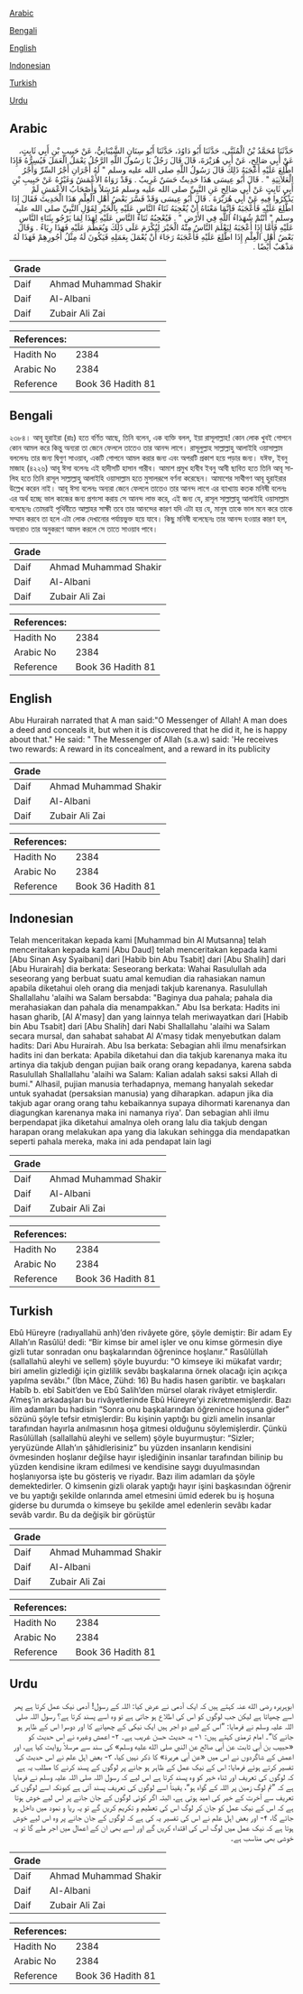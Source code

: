 [Arabic](#arabic)

[Bengali](#bengali)

[English](#english)

[Indonesian](#indonesian)

[Turkish](#turkish)

[Urdu](#urdu)

## Arabic


<div dir="rtl" lang="ar" style={{fontSize:'larger',backgroundColor:'#f8f9fa',padding:20}}>
حَدَّثَنَا مُحَمَّدُ بْنُ الْمُثَنَّى، حَدَّثَنَا أَبُو دَاوُدَ، حَدَّثَنَا أَبُو سِنَانٍ الشَّيْبَانِيُّ، عَنْ حَبِيبِ بْنِ أَبِي ثَابِتٍ، عَنْ أَبِي صَالِحٍ، عَنْ أَبِي هُرَيْرَةَ، قَالَ قَالَ رَجُلٌ يَا رَسُولَ اللَّهِ الرَّجُلُ يَعْمَلُ الْعَمَلَ فَيُسِرُّهُ فَإِذَا اطُّلِعَ عَلَيْهِ أَعْجَبَهُ ذَلِكَ قَالَ رَسُولُ اللَّهِ صلى الله عليه وسلم ‏"‏ لَهُ أَجْرَانِ أَجْرُ السِّرِّ وَأَجْرُ الْعَلاَنِيَةِ ‏"‏ ‏.‏ قَالَ أَبُو عِيسَى هَذَا حَدِيثٌ حَسَنٌ غَرِيبٌ ‏.‏ وَقَدْ رَوَاهُ الأَعْمَشُ وَغَيْرُهُ عَنْ حَبِيبِ بْنِ أَبِي ثَابِتٍ عَنْ أَبِي صَالِحٍ عَنِ النَّبِيِّ صلى الله عليه وسلم مُرْسَلاً وَأَصْحَابُ الأَعْمَشِ لَمْ يَذْكُرُوا فِيهِ عَنْ أَبِي هُرَيْرَةَ ‏.‏ قَالَ أَبُو عِيسَى وَقَدْ فَسَّرَ بَعْضُ أَهْلِ الْعِلْمِ هَذَا الْحَدِيثَ فَقَالَ إِذَا اطُّلِعَ عَلَيْهِ فَأَعْجَبَهُ فَإِنَّمَا مَعْنَاهُ أَنْ يُعْجِبَهُ ثَنَاءُ النَّاسِ عَلَيْهِ بِالْخَيْرِ لِقَوْلِ النَّبِيِّ صلى الله عليه وسلم ‏"‏ أَنْتُمْ شُهَدَاءُ اللَّهِ فِي الأَرْضِ ‏"‏ ‏.‏ فَيُعْجِبُهُ ثَنَاءُ النَّاسِ عَلَيْهِ لِهَذَا لِمَا يَرْجُو بِثَنَاءِ النَّاسِ عَلَيْهِ فَأَمَّا إِذَا أَعْجَبَهُ لِيَعْلَمَ النَّاسُ مِنْهُ الْخَيْرَ لِيُكْرَمَ عَلَى ذَلِكَ وَيُعَظَّمَ عَلَيْهِ فَهَذَا رِيَاءٌ ‏.‏ وَقَالَ بَعْضُ أَهْلِ الْعِلْمِ إِذَا اطُّلِعَ عَلَيْهِ فَأَعْجَبَهُ رَجَاءَ أَنْ يُعْمَلَ بِعَمَلِهِ فَيَكُونَ لَهُ مِثْلُ أُجُورِهِمْ فَهَذَا لَهُ مَذْهَبٌ أَيْضًا ‏.‏
</div>
<div style={{backgroundColor:'#f8f9fa',padding:20, marginBottom: 10}}><table> <thead> <tr> <th>Grade</th> <th></th> </tr> </thead> <tbody> <tr><td>Daif</td><td>Ahmad Muhammad Shakir</td></tr><tr><td>Daif</td><td>Al-Albani</td></tr><tr><td>Daif</td><td>Zubair Ali Zai</td></tr></tbody></table><table> <thead> <tr> <th>References:</th> <th></th> </tr> </thead> <tbody><tr><td>Hadith No</td><td>2384</td></tr><tr><td>Arabic No</td><td>2384</td></tr><tr><td>Reference</td><td>Book 36 Hadith 81</td></tr></tbody></table></div>

## Bengali


<div dir="ltr" lang="bn" style={{fontSize:'larger',backgroundColor:'#f8f9fa',padding:20}}>
২৩৮৪। আবূ হুরাইরা (রাঃ) হতে বর্ণিত আছে, তিনি বলেন, এক ব্যক্তি বলল, ইয়া রাসূলাল্লাহ! কোন লোক খুবই গোপনে কোন আমল করে কিন্তু অন্যরা তা জেনে ফেললে তাতেও তার আনন্দ লাগে। রাসূলুল্লাহ সাল্লাল্লাহু আলাইহি ওয়াসাল্লাম বললেনঃ তার জন্য দ্বিগুণ সাওয়াব, একটি গোপনে আমল করার জন্য এবং অপরটি প্রকাশ হয়ে পড়ার জন্য। যঈফ, ইবনু মাজাহ (৪২২৬) আবূ ঈসা বলেনঃ এই হাদীসটি হাসান গারীব। আমাশ প্রমুখ হাবীব ইবনু আবী ছাবিত হতে তিনি আবূ সালিহ হতে তিনি রাসূল সাল্লাল্লাহু আলাইহি ওয়াসাল্লাম হতে মুসালরূপে বর্ণনা করেছেন। আমাশের সাথীগণ আবূ হুরাইরার উল্লেখ করেন নাই। আবূ ঈসা বলেনঃ অন্যরা জেনে ফেললে তাতেও তার আনন্দ লাগে এর ব্যাখ্যায় কতক মনিষী বলেনঃ এর অর্থ হচ্ছে ভাল কাজের জন্য প্রশংসা করায় সে আনন্দ লাভ করে, এই জন্য যে, রাসূল সাল্লাল্লাহু আলাইহি ওয়াসাল্লাম বলেছেনঃ তোমরাই পৃথিবীতে আল্লাহর সাক্ষী তবে তার আনন্দের কারণ যদি এটা হয় যে, মানুষ তাকে ভাল মনে করে তাকে সম্মান করবে তা হলে এটা লোক দেখানোর পর্যায়ভুক্ত হয়ে যাবে। কিছু মনিষী বলেছেনঃ তার আনন্দ হওয়ার কারণ হল, অন্যরাও তার অনুকরণে আমল করলে সে তাতে সাওয়াব পাবে।
</div>
<div style={{backgroundColor:'#f8f9fa',padding:20, marginBottom: 10}}><table> <thead> <tr> <th>Grade</th> <th></th> </tr> </thead> <tbody> <tr><td>Daif</td><td>Ahmad Muhammad Shakir</td></tr><tr><td>Daif</td><td>Al-Albani</td></tr><tr><td>Daif</td><td>Zubair Ali Zai</td></tr></tbody></table><table> <thead> <tr> <th>References:</th> <th></th> </tr> </thead> <tbody><tr><td>Hadith No</td><td>2384</td></tr><tr><td>Arabic No</td><td>2384</td></tr><tr><td>Reference</td><td>Book 36 Hadith 81</td></tr></tbody></table></div>

## English


<div dir="ltr" lang="en" style={{fontSize:'larger',backgroundColor:'#f8f9fa',padding:20}}>
Abu Hurairah narrated that A man said:"O Messenger of Allah! A man does a deed and conceals it, but when it is discovered that he did it, he is happy about that." He said: " The Messenger of Allah (s.a.w) said: 'He receives two rewards: A reward in its concealment, and a reward in its publicity
</div>
<div style={{backgroundColor:'#f8f9fa',padding:20, marginBottom: 10}}><table> <thead> <tr> <th>Grade</th> <th></th> </tr> </thead> <tbody> <tr><td>Daif</td><td>Ahmad Muhammad Shakir</td></tr><tr><td>Daif</td><td>Al-Albani</td></tr><tr><td>Daif</td><td>Zubair Ali Zai</td></tr></tbody></table><table> <thead> <tr> <th>References:</th> <th></th> </tr> </thead> <tbody><tr><td>Hadith No</td><td>2384</td></tr><tr><td>Arabic No</td><td>2384</td></tr><tr><td>Reference</td><td>Book 36 Hadith 81</td></tr></tbody></table></div>

## Indonesian


<div dir="ltr" lang="id" style={{fontSize:'larger',backgroundColor:'#f8f9fa',padding:20}}>
Telah menceritakan kepada kami [Muhammad bin Al Mutsanna] telah menceritakan kepada kami [Abu Daud] telah menceritakan kepada kami [Abu Sinan Asy Syaibani] dari [Habib bin Abu Tsabit] dari [Abu Shalih] dari [Abu Hurairah] dia berkata: Seseorang berkata: Wahai Rasulullah ada seseorang yang berbuat suatu amal kemudian dia rahasiakan namun apabila diketahui oleh orang dia menjadi takjub karenanya. Rasulullah Shallallahu 'alaihi wa Salam bersabda: "Baginya dua pahala; pahala dia merahasiakan dan pahala dia menampakkan." Abu Isa berkata: Hadits ini hasan gharib, [Al A'masy] dan yang lainnya telah meriwayatkan dari [Habib bin Abu Tsabit] dari [Abu Shalih] dari Nabi Shallallahu 'alaihi wa Salam secara mursal, dan sahabat sahabat Al A'masy tidak menyebutkan dalam hadits: Dari Abu Hurairah. Abu Isa berkata: Sebagian ahli ilmu menafsirkan hadits ini dan berkata: Apabila diketahui dan dia takjub karenanya maka itu artinya dia takjub dengan pujian baik orang orang kepadanya, karena sabda Rasulullah Shallallahu 'alaihi wa Salam: Kalian adalah saksi saksi Allah di bumi." Alhasil, pujian manusia terhadapnya, memang hanyalah sekedar untuk syahadat (persaksian manusia) yang diharapkan. adapun jika dia takjub agar orang orang tahu kebaikannya supaya dihormati karenanya dan diagungkan karenanya maka ini namanya riya'. Dan sebagian ahli ilmu berpendapat jika diketahui amalnya oleh orang lalu dia takjub dengan harapan orang melakukan apa yang dia lakukan sehingga dia mendapatkan seperti pahala mereka, maka ini ada pendapat lain lagi
</div>
<div style={{backgroundColor:'#f8f9fa',padding:20, marginBottom: 10}}><table> <thead> <tr> <th>Grade</th> <th></th> </tr> </thead> <tbody> <tr><td>Daif</td><td>Ahmad Muhammad Shakir</td></tr><tr><td>Daif</td><td>Al-Albani</td></tr><tr><td>Daif</td><td>Zubair Ali Zai</td></tr></tbody></table><table> <thead> <tr> <th>References:</th> <th></th> </tr> </thead> <tbody><tr><td>Hadith No</td><td>2384</td></tr><tr><td>Arabic No</td><td>2384</td></tr><tr><td>Reference</td><td>Book 36 Hadith 81</td></tr></tbody></table></div>

## Turkish


<div dir="ltr" lang="tr" style={{fontSize:'larger',backgroundColor:'#f8f9fa',padding:20}}>
Ebû Hüreyre (radıyallahü anh)’den rivâyete göre, şöyle demiştir: Bir adam Ey Allah’ın Rasûlü! dedi: “Bir kimse bir amel işler ve onu kimse görmesin diye gizli tutar sonradan onu başkalarından öğrenince hoşlanır.” Rasûlüllah (sallallahü aleyhi ve sellem) şöyle buyurdu: “O kimseye iki mükafat vardır; biri amelin gizlediği için gizlilik sevâbı başkalarına örnek olacağı için açıkça yapılma sevâbı.” (İbn Mâce, Zühd: 16) Bu hadis hasen garibtir. ve başkaları Habîb b. ebî Sabit’den ve Ebû Salih’den mürsel olarak rivâyet etmişlerdir. A’meş’in arkadaşları bu rivâyetlerinde Ebû Hüreyre’yi zikretmemişlerdir. Bazı ilim adamları bu hadisin “Sonra onu başkalarından öğrenince hoşuna gider” sözünü şöyle tefsir etmişlerdir: Bu kişinin yaptığı bu gizli amelin insanlar tarafından hayırla anılmasının hoşa gitmesi olduğunu söylemişlerdir. Çünkü Rasûlüllah (sallallahü aleyhi ve sellem) şöyle buyurmuştur: “Sizler; yeryüzünde Allah’ın şâhidlerisiniz” bu yüzden insanların kendisini övmesinden hoşlanır değilse hayır işlediğinin insanlar tarafından bilinip bu yüzden kendisine ikram edilmesi ve kendisine saygı duyulmasından hoşlanıyorsa işte bu gösteriş ve riyadır. Bazı ilim adamları da şöyle demektedirler. O kimsenin gizli olarak yaptığı hayır işini başkasından öğrenir ve bu yaptığı şekilde onlarında amel etmesini ümid ederek bu iş hoşuna giderse bu durumda o kimseye bu şekilde amel edenlerin sevâbı kadar sevâb vardır. Bu da değişik bir görüştür
</div>
<div style={{backgroundColor:'#f8f9fa',padding:20, marginBottom: 10}}><table> <thead> <tr> <th>Grade</th> <th></th> </tr> </thead> <tbody> <tr><td>Daif</td><td>Ahmad Muhammad Shakir</td></tr><tr><td>Daif</td><td>Al-Albani</td></tr><tr><td>Daif</td><td>Zubair Ali Zai</td></tr></tbody></table><table> <thead> <tr> <th>References:</th> <th></th> </tr> </thead> <tbody><tr><td>Hadith No</td><td>2384</td></tr><tr><td>Arabic No</td><td>2384</td></tr><tr><td>Reference</td><td>Book 36 Hadith 81</td></tr></tbody></table></div>

## Urdu


<div dir="rtl" lang="ur" style={{fontSize:'larger',backgroundColor:'#f8f9fa',padding:20}}>
ابوہریرہ رضی الله عنہ کہتے ہیں کہ ایک آدمی نے عرض کیا: اللہ کے رسول! آدمی نیک عمل کرتا ہے پھر اسے چھپاتا ہے لیکن جب لوگوں کو اس کی اطلاع ہو جاتی ہے تو وہ اسے پسند کرتا ہے؟ رسول اللہ صلی اللہ علیہ وسلم نے فرمایا: ”اس کے لیے دو اجر ہیں ایک نیکی کے چھپانے کا اور دوسرا اس کے ظاہر ہو جانے کا“۔ امام ترمذی کہتے ہیں: ۱- یہ حدیث حسن غریب ہے۔ ۲- اعمش وغیرہ نے اس حدیث کو «حبيب بن أبي ثابت عن أبي صالح عن النبي صلى الله عليه وسلم» کی سند سے مرسلاً روایت کیا ہے، اور اعمش کے شاگردوں نے اس میں «عن أبي هريرة» کا ذکر نہیں کیا، ۳- بعض اہل علم نے اس حدیث کی تفسیر کرتے ہوئے فرمایا: اس کے نیک عمل کے ظاہر ہو جانے پر لوگوں کے پسند کرنے کا مطلب یہ ہے کہ لوگوں کی تعریف اور ثناء خیر کو وہ پسند کرتا ہے اس لیے کہ رسول اللہ صلی اللہ علیہ وسلم نے فرمایا ہے کہ ”تم لوگ زمین پر اللہ کے گواہ ہو“، یقیناً اسے لوگوں کی تعریف پسند آتی ہے کیونکہ اسے لوگوں کی تعریف سے آخرت کے خیر کی امید ہوتی ہے، البتہ اگر کوئی لوگوں کے جان جانے پر اس لیے خوش ہوتا ہے کہ اس کے نیک عمل کو جان کر لوگ اس کی تعظیم و تکریم کریں گے تو یہ ریا و نمود میں داخل ہو جائے گا، ۴- اور بعض اہل علم نے اس کی تفسیر یہ کی ہے کہ لوگوں کے جان جانے پر وہ اس لیے خوش ہوتا ہے کہ نیک عمل میں لوگ اس کی اقتداء کریں گے اور اسے بھی ان کے اعمال میں اجر ملے گا تو یہ خوشی بھی مناسب ہے۔
</div>
<div style={{backgroundColor:'#f8f9fa',padding:20, marginBottom: 10}}><table> <thead> <tr> <th>Grade</th> <th></th> </tr> </thead> <tbody> <tr><td>Daif</td><td>Ahmad Muhammad Shakir</td></tr><tr><td>Daif</td><td>Al-Albani</td></tr><tr><td>Daif</td><td>Zubair Ali Zai</td></tr></tbody></table><table> <thead> <tr> <th>References:</th> <th></th> </tr> </thead> <tbody><tr><td>Hadith No</td><td>2384</td></tr><tr><td>Arabic No</td><td>2384</td></tr><tr><td>Reference</td><td>Book 36 Hadith 81</td></tr></tbody></table></div>